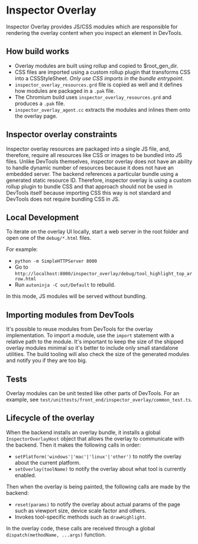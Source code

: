 # Inspector Overlay

Inspector Overlay provides JS/CSS modules which are responsible for rendering the overlay content when you inspect an element in DevTools.

## How build works

- Overlay modules are built using rollup and copied to $root_gen_dir.
- CSS files are imported using a custom rollup plugin that transforms CSS into a CSSStyleSheet. *Only use CSS imports in the bundle entrypoint*.
- `inspector_overlay_resources.grd` file is copied as well and it defines how modules are packaged in a `.pak` file.
- The Chromium build uses `inspector_overlay_resources.grd` and produces a `.pak` file.
- `inspector_overlay_agent.cc` extracts the modules and inlines them onto the overlay page.

## Inspector overlay constraints

Inspector overlay resources are packaged into a single JS file, and, therefore, require all resources like CSS
or images to be bundled into JS files. Unlike DevTools themselves, inspector overlay does not have an ability to
handle dynamic number of resources because it does not have an embedded server. The backend references a particular
bundle using a generated static resource ID. Therefore, inspector overlay is using a custom rollup plugin to bundle
CSS and that approach should not be used in DevTools itself because importing CSS this way is not standard and DevTools
does not require bundling CSS in JS.

## Local Development

To iterate on the overlay UI locally, start a web server in the root folder and open one of the `debug/*.html` files.

For example:

- `python -m SimpleHTTPServer 8000`
- Go to `http://localhost:8000/inspector_overlay/debug/tool_highlight_top_arrow.html`
- Run `autoninja -C out/Default` to rebuild.

In this mode, JS modules will be served without bundling.

## Importing modules from DevTools

It's possible to reuse modules from DevTools for the overlay implementation.
To import a module, use the `import` statement with a relative path to the module.
It's important to keep the size of the shipped overlay modules minimal so it's better to
include only small standalone utilities. The build tooling will also check the size of the
generated modules and notify you if they are too big.

## Tests

Overlay modules can be unit tested like other parts of DevTools. For an example, see `test/unittests/front_end/inspector_overlay/common_test.ts`.

## Lifecycle of the overlay

When the backend installs an overlay bundle, it installs a global `InspectorOverlayHost` object that
allows the overlay to communicate with the backend. Then it makes the following calls in order:

- `setPlatform('windows'|'mac'|'linux'|'other')` to notify the overlay about the current platform.
- `setOverlay(toolName)` to notify the overlay about what tool is currently enabled.

Then when the overlay is being painted, the following calls are made by the backend:

- `reset(params)` to notify the overlay about actual params of the page such as viewport size, device scale factor and others.
- Invokes tool-specific methods such as `drawHighlight`.

In the overlay code, these calls are received through a global `dispatch(methodName, ...args)` function.